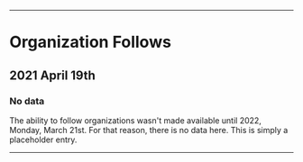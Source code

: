 
***

# Organization Follows

## 2021 April 19th

### No data

The ability to follow organizations wasn't made available until 2022, Monday, March 21st. For that reason, there is no data here. This is simply a placeholder entry.

***
